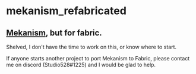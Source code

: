 # mekanism_refabricated
 [Mekanism](https://github.com/mekanism/Mekanism), but for fabric.
---
Shelved, I don't have the time to work on this, or know where to start. 

If anyone starts another project to port Mekanism to Fabric, please contact me on discord (Studio528#1225) and I would be glad to help.
